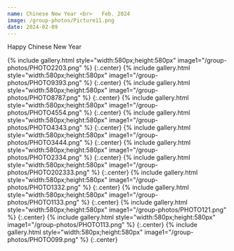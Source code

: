 ```yaml
---
name: Chinese New Year <br>   Feb. 2024
image: /group-photos/Picture11.png
date: 2024-02-09
---
```


Happy Chinese New Year
 
{% include gallery.html style="width:580px;height:580px" image1="/group-photos/PHOTO2203.png" %} {:.center}
{% include gallery.html style="width:580px;height:580px" image1="/group-photos/PHOTO9393.png" %} {:.center}
{% include gallery.html style="width:580px;height:580px" image1="/group-photos/PHOTO8787.png" %} {:.center}
{% include gallery.html style="width:580px;height:580px" image1="/group-photos/PHOTO4554.png" %} {:.center}
{% include gallery.html style="width:580px;height:580px" image1="/group-photos/PHOTO4343.png" %} {:.center}
{% include gallery.html style="width:580px;height:580px" image1="/group-photos/PHOTO3444.png" %} {:.center}
{% include gallery.html style="width:580px;height:580px" image1="/group-photos/PHOTO2334.png" %} {:.center}
{% include gallery.html style="width:580px;height:580px" image1="/group-photos/PHOTO202333.png" %} {:.center}
{% include gallery.html style="width:580px;height:580px" image1="/group-photos/PHOTO1332.png" %} {:.center}
{% include gallery.html style="width:580px;height:580px" image1="/group-photos/PHOTO1133.png" %} {:.center}
{% include gallery.html style="width:580px;height:580px" image1="/group-photos/PHOTO121.png" %} {:.center}
{% include gallery.html style="width:580px;height:580px" image1="/group-photos/PHOTO113.png" %} {:.center}
{% include gallery.html style="width:580px;height:580px" image1="/group-photos/PHOTO099.png" %} {:.center}
